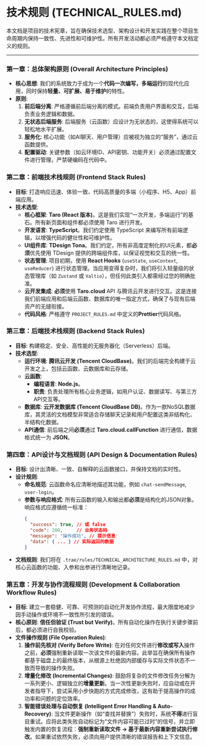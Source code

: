 # 技术规则 (TECHNICAL_RULES.md)

本文档是项目的技术宪章，旨在确保技术选型、架构设计和开发实践在整个项目生命周期内保持一致性、先进性和可维护性。所有开发活动都必须严格遵守本文档定义的规则。

---

### 第一章：总体架构原则 (Overall Architecture Principles)

*   **核心思想**: 我们的系统致力于成为一个**代码一次编写，多端运行**的现代化应用，同时保持**轻量、可扩展、易于维护**的特性。
*   **原则**:
    1.  **前后端分离**: 严格遵循前后端分离的模式。前端负责用户界面和交互，后端负责业务逻辑和数据。
    2.  **无状态后端服务**: 后端服务（云函数）应设计为无状态的，这使得系统可以轻松地水平扩展。
    3.  **服务化**: 核心功能（如AI聊天、用户管理）应被视为独立的“服务”，通过云函数提供。
    4.  **配置驱动**: 关键参数（如云环境ID、API密钥、功能开关）必须通过配置文件进行管理，严禁硬编码在代码中。

### 第二章：前端技术栈规则 (Frontend Stack Rules)

*   **目标**: 打造响应迅速、体验一致、代码高质量的多端（小程序、H5、App）前端应用。
*   **技术选型**:
    *   **核心框架**: **Taro (React 版本)**。这是我们实现“一次开发，多端运行”的基石。所有新页面和组件都必须使用 Taro 进行开发。
    *   **开发语言**: **TypeScript**。我们约定使用 TypeScript 来编写所有前端逻辑，以增强代码的健壮性和可维护性。
    *   **UI组件库**: **TDesign Tona**。我们约定，所有非高度定制化的UI元素，都**必须**优先使用 TDesign 提供的跨端组件库，以保证视觉和交互的统一性。
    *   **状态管理**: 项目初期，使用 **React Hooks** (`useState`, `useContext`, `useReducer`) 进行状态管理。当应用变得复杂时，我们将引入轻量级的状态管理库（如 `Zustand` 或 `Valtio`），但任何此类引入都需经过您的明确批准。
    *   **云开发集成**: **必须**使用 **Taro.cloud** API 与腾讯云开发进行交互。这是连接我们前端应用和后端云函数、数据库的唯一指定方式，确保了与现有后端资产的无缝衔接。
    *   **代码风格**: 严格遵守 `PROJECT_RULES.md` 中定义的**Prettier**代码风格。

### 第三章：后端技术栈规则 (Backend Stack Rules)

*   **目标**: 构建稳定、安全、高性能的无服务器化（Serverless）后端。
*   **技术选型**:
    *   **运行环境**: **腾讯云开发 (Tencent CloudBase)**。我们的后端完全构建于云开发之上，包括云函数、云数据库和云存储。
    *   **云函数**:
        *   **编程语言**: **Node.js**。
        *   **职责**: 负责处理所有核心业务逻辑，如用户认证、数据读写、与第三方API交互等。
    *   **数据库**: **云开发数据库 (Tencent CloudBase DB)**。作为一款NoSQL数据库，其灵活的文档模型非常适合存储聊天记录和用户配置这类非结构化、半结构化数据。
    *   **API通信**: 前后端之间**必须**通过 **Taro.cloud.callFunction** 进行通信，数据格式统一为 **JSON**。

### 第四章：API设计与文档规则 (API Design & Documentation Rules)

*   **目标**: 设计出清晰、一致、自解释的云函数接口，并保持文档的实时性。
*   **设计规则**:
    *   **命名规范**: 云函数命名应清晰地描述其功能，例如 `chat-sendMessage`, `user-login`。
    *   **参数与响应格式**: 所有云函数的输入和输出都**必须**是结构化的JSON对象。响应格式应遵循统一标准：
        ```json
        {
          "success": true, // 或 false
          "code": 200,     // 业务状态码
          "message": "操作成功", // 提示信息
          "data": { ... } // 实际返回的数据
        }
        ```
*   **文档规则**: 我们将在 `.trae/rules/TECHNICAL_ARCHITECTURE_RULES.md` 中，对核心云函数的功能、入参和出参进行清晰地记录。

### 第五章：开发与协作流程规则 (Development & Collaboration Workflow Rules)

*   **目标**: 建立一套稳健、可靠、可预测的自动化开发协作流程，最大限度地减少因手动操作或环境不一致性所引发的错误。
*   **核心原则**: **信任但验证 (Trust but Verify)**。所有自动化操作在执行关键步骤前后，都必须进行自我校验。
*   **文件操作规则 (File Operation Rules)**:
    1.  **操作前先核对 (Verify Before Write)**: 在对任何文件进行**修改或写入**操作之前，**必须**强制重新读取一次该文件的最新内容。此举旨在确保所有操作都基于磁盘上的最终版本，从根源上杜绝因内部缓存与实际文件状态不一致而导致的操作失败。
    2.  **增量化修改 (Incremental Changes)**: 鼓励将复杂的文件修改任务分解为一系列更小、逻辑独立的**增量更新**。当一次性更新失败时，应自动或在开发者指导下，尝试采用小步快跑的方式完成修改，这有助于提高操作的成功率和问题的定位效率。
    3.  **智能错误处理与自动恢复 (Intelligent Error Handling & Auto-Recovery)**: 当文件更新操作（如“查找并替换”）失败时，系统**不得**进行盲目重试。应将此类失败自动标记为“文件内容可能已过时”的信号，并立即触发内置的恢复流程：**强制重新读取文件 -> 基于最新内容重新尝试执行修改**。如果重试依然失败，必须向用户提供清晰的错误报告和上下文信息。